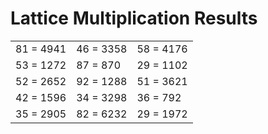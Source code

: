 # Lattice Multiplication Results

|   |   |   |
|---|---|---|
| 81 = 4941 | 46 = 3358 | 58 = 4176 |
| 53 = 1272 | 87 = 870 | 29 = 1102 |
| 52 = 2652 | 92 = 1288 | 51 = 3621 |
| 42 = 1596 | 34 = 3298 | 36 = 792 |
| 35 = 2905 | 82 = 6232 | 29 = 1972 |
